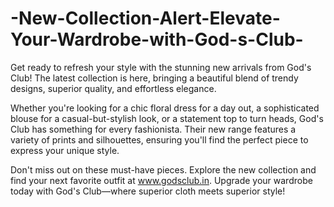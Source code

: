 # -New-Collection-Alert-Elevate-Your-Wardrobe-with-God-s-Club-

Get ready to refresh your style with the stunning new arrivals from God's Club! The latest collection is here, bringing a beautiful blend of trendy designs, superior quality, and effortless elegance.

Whether you're looking for a chic floral dress for a day out, a sophisticated blouse for a casual-but-stylish look, or a statement top to turn heads, God's Club has something for every fashionista. Their new range features a variety of prints and silhouettes, ensuring you'll find the perfect piece to express your unique style.

Don't miss out on these must-have pieces. Explore the new collection and find your next favorite outfit at www.godsclub.in. Upgrade your wardrobe today with God's Club—where superior cloth meets superior style!
